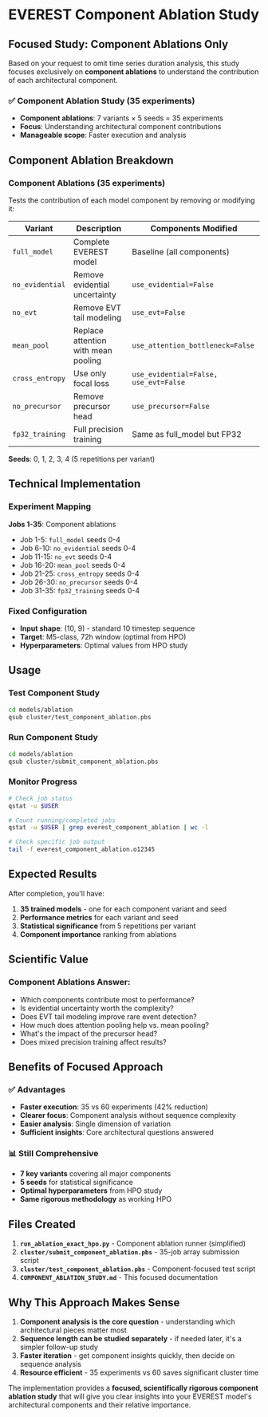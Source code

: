 # EVEREST Component Ablation Study

## Focused Study: Component Ablations Only

Based on your request to omit time series duration analysis, this study focuses exclusively on **component ablations** to understand the contribution of each architectural component.

### ✅ **Component Ablation Study (35 experiments)**
- **Component ablations**: 7 variants × 5 seeds = 35 experiments
- **Focus**: Understanding architectural component contributions
- **Manageable scope**: Faster execution and analysis

## Component Ablation Breakdown

### **Component Ablations (35 experiments)**

Tests the contribution of each model component by removing or modifying it:

| Variant | Description | Components Modified |
|---------|-------------|-------------------|
| `full_model` | Complete EVEREST model | Baseline (all components) |
| `no_evidential` | Remove evidential uncertainty | `use_evidential=False` |
| `no_evt` | Remove EVT tail modeling | `use_evt=False` |
| `mean_pool` | Replace attention with mean pooling | `use_attention_bottleneck=False` |
| `cross_entropy` | Use only focal loss | `use_evidential=False, use_evt=False` |
| `no_precursor` | Remove precursor head | `use_precursor=False` |
| `fp32_training` | Full precision training | Same as full_model but FP32 |

**Seeds**: 0, 1, 2, 3, 4 (5 repetitions per variant)

## Technical Implementation

### Experiment Mapping

**Jobs 1-35**: Component ablations
- Job 1-5: `full_model` seeds 0-4
- Job 6-10: `no_evidential` seeds 0-4
- Job 11-15: `no_evt` seeds 0-4
- Job 16-20: `mean_pool` seeds 0-4
- Job 21-25: `cross_entropy` seeds 0-4
- Job 26-30: `no_precursor` seeds 0-4
- Job 31-35: `fp32_training` seeds 0-4

### Fixed Configuration
- **Input shape**: (10, 9) - standard 10 timestep sequence
- **Target**: M5-class, 72h window (optimal from HPO)
- **Hyperparameters**: Optimal values from HPO study

## Usage

### Test Component Study
```bash
cd models/ablation
qsub cluster/test_component_ablation.pbs
```

### Run Component Study
```bash
cd models/ablation
qsub cluster/submit_component_ablation.pbs
```

### Monitor Progress
```bash
# Check job status
qstat -u $USER

# Count running/completed jobs
qstat -u $USER | grep everest_component_ablation | wc -l

# Check specific job output
tail -f everest_component_ablation.o12345
```

## Expected Results

After completion, you'll have:

1. **35 trained models** - one for each component variant and seed
2. **Performance metrics** for each variant and seed
3. **Statistical significance** from 5 repetitions per variant
4. **Component importance** ranking from ablations

## Scientific Value

### Component Ablations Answer:
- Which components contribute most to performance?
- Is evidential uncertainty worth the complexity?
- Does EVT tail modeling improve rare event detection?
- How much does attention pooling help vs. mean pooling?
- What's the impact of the precursor head?
- Does mixed precision training affect results?

## Benefits of Focused Approach

### ✅ **Advantages**
- **Faster execution**: 35 vs 60 experiments (42% reduction)
- **Clearer focus**: Component analysis without sequence complexity
- **Easier analysis**: Single dimension of variation
- **Sufficient insights**: Core architectural questions answered

### 📊 **Still Comprehensive**
- **7 key variants** covering all major components
- **5 seeds** for statistical significance
- **Optimal hyperparameters** from HPO study
- **Same rigorous methodology** as working HPO

## Files Created

1. **`run_ablation_exact_hpo.py`** - Component ablation runner (simplified)
2. **`cluster/submit_component_ablation.pbs`** - 35-job array submission script
3. **`cluster/test_component_ablation.pbs`** - Component-focused test script
4. **`COMPONENT_ABLATION_STUDY.md`** - This focused documentation

## Why This Approach Makes Sense

1. **Component analysis is the core question** - understanding which architectural pieces matter most
2. **Sequence length can be studied separately** - if needed later, it's a simpler follow-up study
3. **Faster iteration** - get component insights quickly, then decide on sequence analysis
4. **Resource efficient** - 35 experiments vs 60 saves significant cluster time

The implementation provides a **focused, scientifically rigorous component ablation study** that will give you clear insights into your EVEREST model's architectural components and their relative importance. 